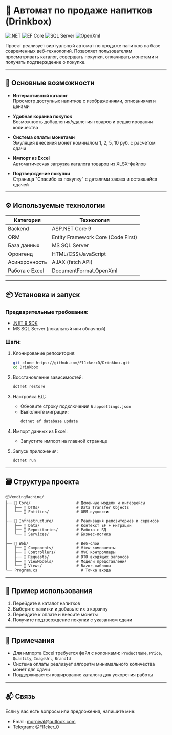 # 🥤 Автомат по продаже напитков (Drinkbox)

![.NET](https://img.shields.io/badge/.NET-9.0-blue)
![EF Core](https://img.shields.io/badge/EF_Core-9.0-green)
![SQL Server](https://img.shields.io/badge/MS_SQL_Server-2019+-orange)
![OpenXml](https://img.shields.io/badge/OpenXML-DocumentFormat-blueviolet)

Проект реализует виртуальный автомат по продаже напитков на базе современных веб-технологий. Позволяет пользователям просматривать каталог, совершать покупки, оплачивать монетами и получать подтверждение о покупке.

---

## 🚀 Основные возможности
- **Интерактивный каталог**  
  Просмотр доступных напитков с изображениями, описаниями и ценами

- **Удобная корзина покупок**  
  Возможность добавления/удаления товаров и редактирования количества

- **Система оплаты монетами**  
  Эмуляция внесения монет номиналом 1, 2, 5, 10 руб. с расчетом сдачи

- **Импорт из Excel**  
  Автоматическая загрузка каталога товаров из XLSX-файлов

- **Подтверждение покупки**  
  Страница "Спасибо за покупку" с деталями заказа и оставшейся сдачей

---

## ⚙️ Используемые технологии
| Категория        | Технология                     |
|------------------|--------------------------------|
| Backend          | ASP.NET Core 9                 |
| ORM              | Entity Framework Core (Code First) |
| База данных      | MS SQL Server                  |
| Фронтенд         | HTML/CSS/JavaScript            |
| Асинхронность    | AJAX (fetch API)               |
| Работа с Excel   | DocumentFormat.OpenXml         |

---

## 📦 Установка и запуск

### Предварительные требования:
- [.NET 9 SDK](https://dotnet.microsoft.com/download/dotnet/9)
- MS SQL Server (локальный или облачный)

### Шаги:
1. Клонирование репозитория:
   ```bash
   git clone https://github.com/Fl1ckerxD/Drinkbox.git
   cd Drinkbox
   ```

2. Восстановление зависимостей:
   ```bash
   dotnet restore
   ```

3. Настройка БД:
   - Обновите строку подключения в `appsettings.json`
   - Выполните миграции:
     ```bash
     dotnet ef database update
     ```

4. Импорт данных из Excel:
   - Запустите импорт на главной странице

5. Запуск приложения:
   ```bash
   dotnet run
   ```

---

## 🗃️ Структура проекта
```
📦VendingMachine/
├── 📂 Core/                    # Доменные модели и интерфейсы
│   ├── 📂 DTOs/                # Data Transfer Objects
│   └── 📂 Entities/            # ORM-сущности
│
├── 📂 Infrastructure/          # Реализация репозиториев и сервисов
│   ├── 📂 Data/                # Контекст EF + миграции
│   ├── 📂 Repositories/        # Работа с БД
│   └── 📂 Services/            # Бизнес-логика
│
├── 📂 Web/                     # Веб-слои
│   ├── 📂 Components/          # View компоненты
│   ├── 📂 Controllers/         # MVC контроллеры
│   ├── 📂 Requests/            # DTO входящих запросов
│   ├── 📂 ViewModels/          # Модели представления
│   └── 📂 Views/               # Razor-шаблоны
└── Program.cs                   # Точка входа
```

---

## 🧪 Пример использования
1. Перейдите в каталог напитков
2. Выберите напитки и добавьте их в корзину
3. Перейдите к оплате и внесите монеты
4. Получите подтверждение покупки с указанием сдачи

---

## 📝 Примечания
- Для импорта Excel требуется файл с колонками: `ProductName`, `Price`, `Quantity`, `ImageUrl`, `BrandId`
- Система оплаты реализует алгоритм минимального количества монет для сдачи
- Поддерживается кэширование каталога для ускорения работы

---

## 📬 Связь

Если у вас есть вопросы или предложения, напишите мне:

- Email: mornival@outlook.com
- Telegram: @Fl1cker_0
